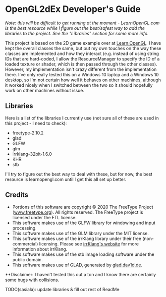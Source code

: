 # OpenGL2dEx Developer's Guide
*Note: this will be difficult to get running at the moment - LearnOpenGL.com is the best resource while I figure out the best/safest way to add the libraries to the project.  See the "Libraries" section for some more info.*

This project is based on the 2D game example over at [Learn OpenGL](https://learnopengl.com).  I have kept the overall classes the same, but put my own touches on the way these classes are implemented and how they interact (e.g. instead of using string IDs that are hard-coded, I allow the ResourceManager to specify the ID of a loaded texture or shader, which is then passed through the other classes).  However, my implementation isn't crazy different from the implementation there.  I've only really tested this on a Windows 10 laptop and a Windows 10 desktop, so I'm not certain how well it behaves on other machines, although it worked nicely when I switched between the two so it should hopefully work on other machines without issue.

## Libraries
Here is a list of the libraries I currently use (not sure all of these are used in this project - I need to check): 
 * freetype-2.10.2
 * glad
 * GLFW
 * glm
 * irrklang-32bit-1.6.0
 * KHR
 * stb

I'll try to figure out the best way to deal with these, but for now, the best resource is learnopengl.com until I get this all set up better.

## Credits
 * Portions of this software are copyright © 2020 The FreeType Project (www.freetype.org).  All rights reserved.  The FreeType project is licensed under the FTL license.
 * This software makes use of the GLFW library for windowing and input processing.
 * This software makes use of the GLM library under the MIT license.
 * This software makes use of the irrKlang library under their free (non-commercial) licensing.  Please see [irrKlang's website](https://www.ambiera.com/irrklang/index.html) for more information about irrKlang.
 * This software makes use of the stb image loading software under the public domain.
 * This software makes use of GLAD, generated by [glad.dav1d.de](https://glad.dav1d.de/).

**Disclaimer: I haven't tested this out a ton and I know there are certainly some bugs with collisions.

TODO(sasiala): update libraries & fill out rest of ReadMe
